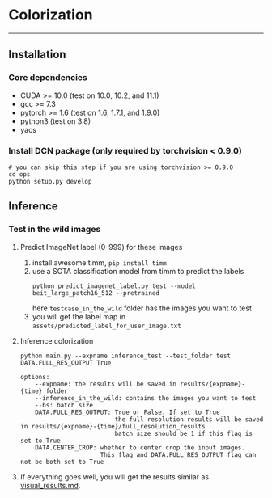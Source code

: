 #  Colorization


---

## Installation
### Core dependencies
* CUDA >= 10.0 (test on 10.0, 10.2, and 11.1)
* gcc >= 7.3
* pytorch >= 1.6 (test on 1.6, 1.7.1, and 1.9.0)
* python3 (test on 3.8)
* yacs

### Install DCN package (only required by torchvision < 0.9.0)
```shell
# you can skip this step if you are using torchvision >= 0.9.0
cd ops
python setup.py develop
```

## Inference
### Test in the wild images
1. Predict ImageNet label (0-999) for these images
   1. install awesome timm, `pip install timm`
   2. use a SOTA classification model from timm to predict the labels
      ```shell
      python predict_imagenet_label.py test --model beit_large_patch16_512 --pretrained
      ```
      here `testcase_in_the_wild` folder has the images you want to test
   3. you will get the label map in `assets/predicted_label_for_user_image.txt`

2. Inference colorization
    ```shell
    python main.py --expname inference_test --test_folder test DATA.FULL_RES_OUTPUT True
    ```
    ```Console
    options:
        --expname: the results will be saved in results/{expname}-{time} folder
        --inference_in_the_wild: contains the images you want to test
        --bs: batch size
        DATA.FULL_RES_OUTPUT: True or False. If set to True
                              the full resolution results will be saved in results/{expname}-{time}/full_resolution_results
                              batch size should be 1 if this flag is set to True
        DATA.CENTER_CROP: whether to center crop the input images.
                          This flag and DATA.FULL_RES_OUTPUT flag can not be both set to True
    ```
3. If everything goes well, you will get the results similar as [visual_results.md](visual_results_in_the_wild.md).
